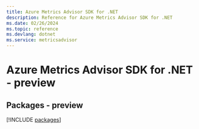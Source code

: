 ```yaml
---
title: Azure Metrics Advisor SDK for .NET
description: Reference for Azure Metrics Advisor SDK for .NET
ms.date: 02/26/2024
ms.topic: reference
ms.devlang: dotnet
ms.service: metricsadvisor
---
```

# Azure Metrics Advisor SDK for .NET - preview
## Packages - preview
[!INCLUDE [packages](metrics-advisor-index.md)]